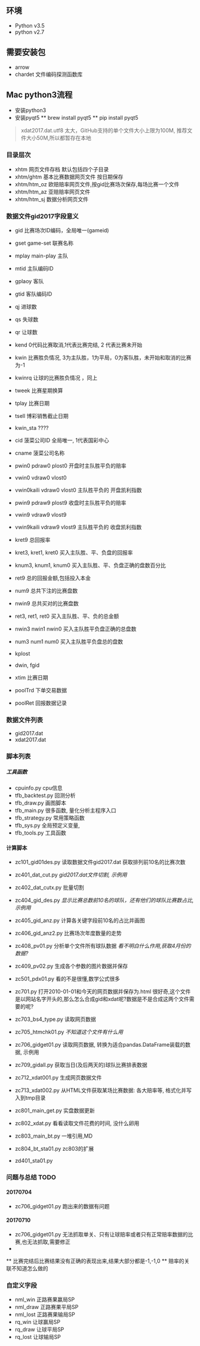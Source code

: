 ## 环境
* Python v3.5
* python v2.7
## 需要安装包
* arrow
* chardet 文件编码探测函数库

## Mac python3流程
* 安装python3
* 安装pyqt5
** brew install pyqt5
** pip install pyqt5


>xdat2017.dat.utf8 太大，GitHub支持的单个文件大小上限为100M,
>推荐文件大小50M,所以都暂存在本地

### 目录层次
* xhtm 网页文件存档 默认包括四个子目录
* xhtm/ghtm 基本比赛数据网页文件 按日期保存
* xhtm/htm_oz  欧赔赔率网页文件,按gid比赛场次保存,每场比赛一个文件
* xhtm/htm_az  亚赔赔率网页文件
* xhtm/htm_sj  数据分析网页文件

### 数据文件gid2017字段意义
* gid 比赛场次ID编码，全局唯一(gameid)
* gset  game-set 联赛名称
* mplay main-play 主队
* mtid 主队编码ID
* gplaoy 客队
* gtid  客队编码ID
* qj 进球数
* qs 失球数
* qr 让球数
* kend  0代码比赛取消,1代表比赛完结, 2 代表比赛未开始
* kwin  比赛胜负情况, 3为主队胜，1为平局，0为客队胜，未开始和取消的比赛为-1
* kwinrq 让球的比赛胜负情况 ，同上
* tweek  比赛星期换算
* tplay 比赛日期
* tsell 博彩销售截止日期

* kwin_sta  ????

* cid 菠菜公司ID  全局唯一, 1代表国彩中心
* cname 菠菜公司名称
* pwin0 pdraw0 plost0  开盘时主队胜平负的赔率
* vwin0 vdraw0 vlost0
* vwin0kaili vdraw0 vlost0  主队胜平负的 开盘凯利指数
* pwin9 pdraw9 plost9  收盘时主队胜平负的赔率
* vwin9 vdraw9 vlost9
* vwin9kaili vdraw9 vlost9  主队胜平负的 收盘凯利指数
* kret9 总回报率
* kret3, kret1, kret0 买入主队胜、平、负盘的回报率
* knum3, knum1, knum0 买入主队胜、平、负盘正确的盘数百分比
* ret9 总的回报金额,包括投入本金
* num9 总共下注的比赛盘数
* nwin9 总共买对的比赛盘数
* ret3, ret1, ret0 买入主队胜、平、负的总金额
* nwin3 nwin1 nwin0 买入主队胜平负盘正确的总盘数
* num3 num1 num0 买入主队胜平负盘总的盘数
* kplost
* dwin, fgid
* xtim 比赛日期


* poolTrd       下单交易数据
* poolRet       回报数据记录




### 数据文件列表
* gid2017.dat
* xdat2017.dat


### 脚本列表
##### 工具函数
* cpuinfo.py            cpu信息
* tfb_backtest.py       回测分析
* tfb_draw.py           画图脚本
* tfb_main.py           很多函数, 量化分析主程序入口
* tfb_strategy.py       常用策略函数
* tfb_sys.py            全局预定义变量,
* tfb_tools.py          工具函数

#### 计算脚本
* zc101_gid01des.py     读取数据文件gid2017.dat  获取排列前10名的比赛次数
* zc401_dat_cut.py      *gid2017.dat文件切割, 示例用*
* zc402_dat_cutx.py     批量切割
* zc404_gid_des.py      *显示比赛总数前10名的球队，还有他们的球队比赛数占比, 示例用*
* zc405_gid_anz.py      计算各关键字段前10名的占比并画图
* zc406_gid_anz2.py     比赛场次年度数量的走势
* zc408_pv01.py         分析单个文件所有球队数据 *看不明白什么作用,获取4月份的数据?*
* zc409_pv02.py         生成各个参数的图片数据并保存
* zc501_pdx01.py        看的不是很懂,数学公式很多

* zc701.py              打开2010-01-01和今天的网页数据并保存为.html 很好奇,这个文件是以网站名字开头的,那么怎么合成gid和xdat呢?数据是不是合成这两个文件需要的呢?
* zc703_bs4_type.py     读取网页数据
* zc705_htmchk01.py     *不知道这个文件有什么用*
* zc706_gidget01.py     读取网页数据, 转换为适合pandas.DataFrame装载的数据, 示例用
* zc709_gidall.py       获取当日(及后两天的)球队比赛排表数据
* zc712_xdat001.py      生成网页数据文件
* zc713_xdat002.py      从HTML文件获取某场比赛数据: 各大赔率等, 格式化并写入到tmp目录
* zc801_main_get.py     实盘数据更新
* zc802_xdat.py         看看读取文件花费的时间, 没什么卵用
* zc803_main_bt.py      一堆引用,MD
* zc804_bt_sta01.py     zc803的扩展
* zd401_sta01.py

### 问题与总结  TODO
#### 20170704
* zc706_gidget01.py 跑出来的数据有问题
#### 20170710
* zc706_gidget01.py 无法抓取单关、只有让球赔率或者只有正常赔率数据的比赛,也无法抓取,需要修正
* 

** 比赛完结后比赛结果没有正确的表现出来,结果大部分都是-1,-1,0
** 赔率的关联不知道怎么做的

### 自定义字段
* nml_win 正路赛果赢局SP
* nml_draw 正路赛果平局SP
* nml_lost 正路赛果输局SP
* rq_win    让球赢局SP
* rq_draw   让球平局SP
* rq_lost   让球输局SP
